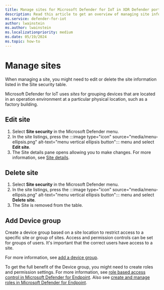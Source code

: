 ```yaml
---
title: Manage sites for Microsoft Defender for IoT in XDR Defender portal
description: Read this article to get an overview of managing site information in the new Site Security feature.
ms.service: defender-for-iot
author: lwainstein
ms.author: lwainstein
ms.localizationpriority: medium
ms.date: 05/19/2024
ms.topic: how-to
---
```


# Manage sites

When managing a site, you might need to edit or delete the site information listed in the Site security table.

Microsoft Defender for IoT uses *sites* for grouping devices that are located in an operation environment at a particular physical location, such as a factory building. <!--The Site security page allows the security team an overview of the most important security issues affecting your network to make quick, highly informed decisions when responding to security problems.   - to remove this and others? -->

## Edit site

1. Select **Site security** in the Microsoft Defender menu.
1. In the site listings, press the :::image type="icon" source="media/menu-ellipsis.png" alt-text="menu vertical ellipsis button"::: menu and select **Edit site**.
1. The Site details pane opens allowing you to make changes. For more information, see [Site details](set-up-sites.md).

## Delete site

1. Select **Site security** in the Microsoft Defender menu.
1. In the site listings, press the :::image type="icon" source="media/menu-ellipsis.png" alt-text="menu vertical ellipsis button"::: menu and select **Delete site**.
1. The Site is removed from the table.

## Add Device group

Create a device group based on a site location to restrict access to a specific site or group of sites. Access and permission controls can be set for groups of users. It's important that the correct users have access to a site.

For more information, see [add a device group](set-up-sites.md#add-device-group).

To get the full benefit of the Device group, you might need to create roles and permission settings. For more information, see [role based access control in Microsoft Defender for Endpoint](/defender-endpoint/rbac.md). Also see [create and manage roles in Microsoft Defender for Endpoint](/defender-endpoint/user-roles.md).
